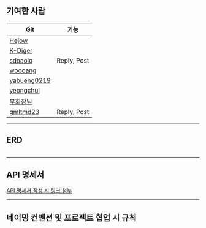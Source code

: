 ## 기여한 사람

| Git                                           | 기능  |
|-----------------------------------------------|-----|
| [Hejow](https://github.com/Hejow)             ||
| [K-Diger](https://github.com/K-Diger)         |     |
| [sdoaolo](https://github.com/sdoaolo)         |  Reply, Post  |
| [woooang](https://github.com/woooang)          |     |
| [yabueng0219](https://github.com/yabueng0219) |     |
| [yeongchul](https://github.com/yeongchul)     |     |
| [부회장님]()                |     |
| [gmltmd23](https://github.com/gmltmd23)     | Reply, Post  |


---

## ERD

![]()

---

## API 명세서

[API 명세서 작성 시 링크 첨부]()

---

## 네이밍 컨벤션 및 프로젝트 협업 시 규칙

